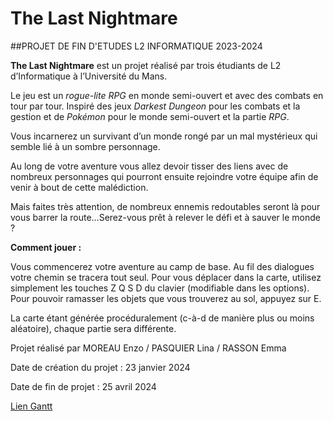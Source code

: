 # The Last Nightmare

##PROJET DE FIN D'ETUDES L2 INFORMATIQUE 2023-2024

**The Last Nightmare** est un projet réalisé par trois étudiants de L2 d’Informatique à l’Université du Mans.

Le jeu est un _rogue-lite RPG_ en monde semi-ouvert et avec des combats en tour par tour. Inspiré des jeux _Darkest Dungeon_ pour les combats et la gestion et de _Pokémon_ pour le monde semi-ouvert et la partie _RPG_.


Vous incarnerez un survivant d’un monde rongé par un mal mystérieux qui semble lié à un sombre personnage. 

Au long de votre aventure vous allez devoir tisser des liens avec de nombreux personnages qui pourront ensuite rejoindre votre équipe afin de venir à bout de cette malédiction.

Mais faites très attention, de nombreux ennemis redoutables seront là pour vous barrer la route…Serez-vous prêt à relever le défi et à sauver le monde ?

**Comment jouer :**

Vous commencerez votre aventure au camp de base. Au fil des dialogues votre chemin se tracera tout seul. Pour vous déplacer dans la carte, utilisez simplement les touches Z Q S D du clavier (modifiable dans les options). Pour pouvoir ramasser les objets que vous trouverez au sol, appuyez sur E.

La carte étant générée procéduralement (c-à-d de manière plus ou moins aléatoire), chaque partie sera différente.





Projet réalisé par MOREAU Enzo / PASQUIER Lina / RASSON Emma

Date de création du projet : 23 janvier 2024

Date de fin de projet : 25 avril 2024

[Lien Gantt](https://docs.google.com/spreadsheets/d/1ztj0WcCh9m7Oyz1d7LtRVNm7JXvxKlheRPS5YPnYCNk/edit?usp=sharing)
